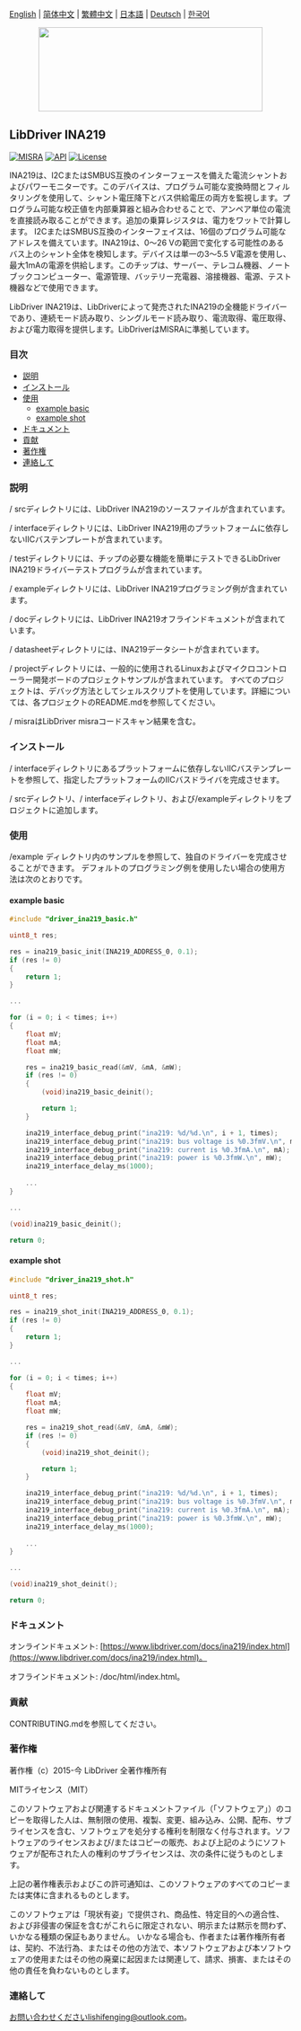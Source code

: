 [English](/README.md) | [ 简体中文](/README_zh-Hans.md) | [繁體中文](/README_zh-Hant.md) | [日本語](/README_ja.md) | [Deutsch](/README_de.md) | [한국어](/README_ko.md)

<div align=center>
<img src="/doc/image/logo.svg" width="400" height="150"/>
</div>

## LibDriver INA219

[![MISRA](https://img.shields.io/badge/misra-compliant-brightgreen.svg)](/misra/README.md) [![API](https://img.shields.io/badge/api-reference-blue.svg)](https://www.libdriver.com/docs/ina219/index.html) [![License](https://img.shields.io/badge/license-MIT-brightgreen.svg)](/LICENSE)

INA219は、I2CまたはSMBUS互換のインターフェースを備えた電流シャントおよびパワーモニターです。このデバイスは、プログラム可能な変換時間とフィルタリングを使用して、シャント電圧降下とバス供給電圧の両方を監視します。プログラム可能な校正値を内部乗算器と組み合わせることで、アンペア単位の電流を直接読み取ることができます。追加の乗算レジスタは、電力をワットで計算します。 I2CまたはSMBUS互換のインターフェイスは、16個のプログラム可能なアドレスを備えています。INA219は、0〜26 Vの範囲で変化する可能性のあるバス上のシャント全体を検知します。デバイスは単一の3〜5.5 V電源を使用し、最大1mAの電源を供給します。このチップは、サーバー、テレコム機器、ノートブックコンピューター、電源管理、バッテリー充電器、溶接機器、電源、テスト機器などで使用できます。

LibDriver INA219は、LibDriverによって発売されたINA219の全機能ドライバーであり、連続モード読み取り、シングルモード読み取り、電流取得、電圧取得、および電力取得を提供します。LibDriverはMISRAに準拠しています。

### 目次

  - [説明](#説明)
  - [インストール](#インストール)
  - [使用](#使用)
    - [example basic](#example-basic)
    - [example shot](#example-shot)
  - [ドキュメント](#ドキュメント)
  - [貢献](#貢献)
  - [著作権](#著作権)
  - [連絡して](#連絡して)

### 説明

/ srcディレクトリには、LibDriver INA219のソースファイルが含まれています。

/ interfaceディレクトリには、LibDriver INA219用のプラットフォームに依存しないIICバステンプレートが含まれています。

/ testディレクトリには、チップの必要な機能を簡単にテストできるLibDriver INA219ドライバーテストプログラムが含まれています。

/ exampleディレクトリには、LibDriver INA219プログラミング例が含まれています。

/ docディレクトリには、LibDriver INA219オフラインドキュメントが含まれています。

/ datasheetディレクトリには、INA219データシートが含まれています。

/ projectディレクトリには、一般的に使用されるLinuxおよびマイクロコントローラー開発ボードのプロジェクトサンプルが含まれています。 すべてのプロジェクトは、デバッグ方法としてシェルスクリプトを使用しています。詳細については、各プロジェクトのREADME.mdを参照してください。

/ misraはLibDriver misraコードスキャン結果を含む。

### インストール

/ interfaceディレクトリにあるプラットフォームに依存しないIICバステンプレートを参照して、指定したプラットフォームのIICバスドライバを完成させます。

/ srcディレクトリ、/ interfaceディレクトリ、および/exampleディレクトリをプロジェクトに追加します。

### 使用

/example ディレクトリ内のサンプルを参照して、独自のドライバーを完成させることができます。 デフォルトのプログラミング例を使用したい場合の使用方法は次のとおりです。

#### example basic

```C
#include "driver_ina219_basic.h"

uint8_t res;

res = ina219_basic_init(INA219_ADDRESS_0, 0.1);
if (res != 0)
{
    return 1;
}

...

for (i = 0; i < times; i++)
{
    float mV;
    float mA;
    float mW;

    res = ina219_basic_read(&mV, &mA, &mW);
    if (res != 0)
    {
        (void)ina219_basic_deinit();

        return 1;
    }

    ina219_interface_debug_print("ina219: %d/%d.\n", i + 1, times);
    ina219_interface_debug_print("ina219: bus voltage is %0.3fmV.\n", mV);
    ina219_interface_debug_print("ina219: current is %0.3fmA.\n", mA);
    ina219_interface_debug_print("ina219: power is %0.3fmW.\n", mW);
    ina219_interface_delay_ms(1000);
    
    ...
}

...

(void)ina219_basic_deinit();

return 0;
```

#### example shot

```C
#include "driver_ina219_shot.h"

uint8_t res;

res = ina219_shot_init(INA219_ADDRESS_0, 0.1);
if (res != 0)
{
    return 1;
}

...

for (i = 0; i < times; i++)
{
    float mV;
    float mA;
    float mW;

    res = ina219_shot_read(&mV, &mA, &mW);
    if (res != 0)
    {
        (void)ina219_shot_deinit();

        return 1;
    }

    ina219_interface_debug_print("ina219: %d/%d.\n", i + 1, times);
    ina219_interface_debug_print("ina219: bus voltage is %0.3fmV.\n", mV);
    ina219_interface_debug_print("ina219: current is %0.3fmA.\n", mA);
    ina219_interface_debug_print("ina219: power is %0.3fmW.\n", mW);
    ina219_interface_delay_ms(1000);
    
    ...
}

...

(void)ina219_shot_deinit();

return 0;
```

### ドキュメント

オンラインドキュメント: [https://www.libdriver.com/docs/ina219/index.html](https://www.libdriver.com/docs/ina219/index.html)。

オフラインドキュメント: /doc/html/index.html。

### 貢献

CONTRIBUTING.mdを参照してください。

### 著作権

著作権（c）2015-今 LibDriver 全著作権所有

MITライセンス（MIT）

このソフトウェアおよび関連するドキュメントファイル（「ソフトウェア」）のコピーを取得した人は、無制限の使用、複製、変更、組み込み、公開、配布、サブライセンスを含む、ソフトウェアを処分する権利を制限なく付与されます。ソフトウェアのライセンスおよび/またはコピーの販売、および上記のようにソフトウェアが配布された人の権利のサブライセンスは、次の条件に従うものとします。

上記の著作権表示およびこの許可通知は、このソフトウェアのすべてのコピーまたは実体に含まれるものとします。

このソフトウェアは「現状有姿」で提供され、商品性、特定目的への適合性、および非侵害の保証を含むがこれらに限定されない、明示または黙示を問わず、いかなる種類の保証もありません。 いかなる場合も、作者または著作権所有者は、契約、不法行為、またはその他の方法で、本ソフトウェアおよび本ソフトウェアの使用またはその他の廃棄に起因または関連して、請求、損害、またはその他の責任を負わないものとします。

### 連絡して

お問い合わせくださいlishifenging@outlook.com。